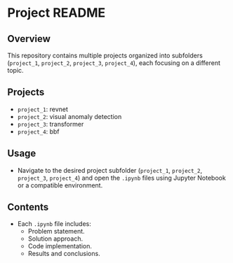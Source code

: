 # Project README

## Overview

This repository contains multiple projects organized into subfolders (`project_1`, `project_2`, `project_3`, `project_4`), each focusing on a different topic.

## Projects

- `project_1`: revnet
- `project_2`: visual anomaly detection
- `project_3`: transformer
- `project_4`: bbf

## Usage

- Navigate to the desired project subfolder (`project_1`, `project_2`, `project_3`, `project_4`) and open the `.ipynb` files using Jupyter Notebook or a compatible environment.

## Contents

- Each `.ipynb` file includes:
  - Problem statement.
  - Solution approach.
  - Code implementation.
  - Results and conclusions.